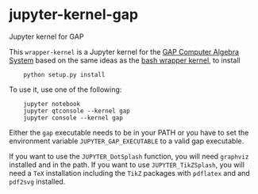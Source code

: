 # jupyter-kernel-gap
Jupyter kernel for GAP 

This `wrapper-kernel` is a Jupyter kernel for the [GAP Computer Algebra System](https://www.gap-system.org/)
based on the same ideas as the [bash wrapper kernel](https://github.com/takluyver/bash_kernel),
to install

```shell
    python setup.py install
```

To use it, use one of the following:

```shell
    jupyter notebook
    jupyter qtconsole --kernel gap
    jupyter console --kernel gap
```

Either the `gap` executable needs to be in your PATH or you have to set the environment
variable `JUPYTER_GAP_EXECUTABLE` to a valid gap executable.

If you want to use the `JUPYTER_DotSplash` function, you will need `graphviz` installed
and in the path. If you want to use `JUPYTER_TikZSplash`, you will need a `TeX` installation
including the `TikZ` packages with `pdflatex` and and `pdf2svg` installed.
